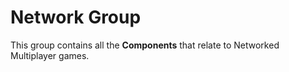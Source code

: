 Network Group
=============


This group contains all the __Components__ that relate to Networked Multiplayer games.

